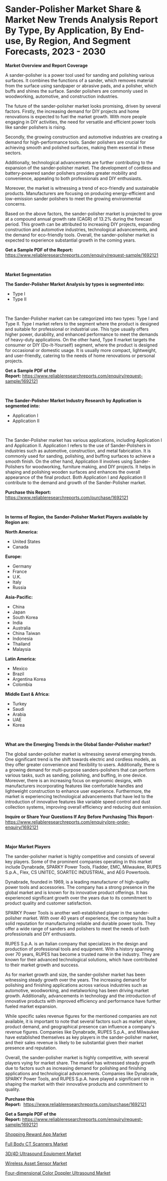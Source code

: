 <p><h1>Sander-Polisher Market Share & Market New Trends Analysis Report By Type, By Application, By End-use, By Region, And Segment Forecasts, 2023 - 2030</h1></p><p><strong>Market Overview and Report Coverage</strong></p>
<p><p>A sander-polisher is a power tool used for sanding and polishing various surfaces. It combines the functions of a sander, which removes material from the surface using sandpaper or abrasive pads, and a polisher, which buffs and shines the surface. Sander polishers are commonly used in woodworking, automotive, and construction industries.</p><p>The future of the sander-polisher market looks promising, driven by several factors. Firstly, the increasing demand for DIY projects and home renovations is expected to fuel the market growth. With more people engaging in DIY activities, the need for versatile and efficient power tools like sander polishers is rising.</p><p>Secondly, the growing construction and automotive industries are creating a demand for high-performance tools. Sander polishers are crucial for achieving smooth and polished surfaces, making them essential in these sectors.</p><p>Additionally, technological advancements are further contributing to the expansion of the sander-polisher market. The development of cordless and battery-powered sander polishers provides greater mobility and convenience, appealing to both professionals and DIY enthusiasts.</p><p>Moreover, the market is witnessing a trend of eco-friendly and sustainable products. Manufacturers are focusing on producing energy-efficient and low-emission sander polishers to meet the growing environmental concerns.</p><p>Based on the above factors, the sander-polisher market is projected to grow at a compound annual growth rate (CAGR) of 13.2% during the forecast period. This growth can be attributed to increasing DIY projects, expanding construction and automotive industries, technological advancements, and the demand for eco-friendly tools. Overall, the sander-polisher market is expected to experience substantial growth in the coming years.</p></p>
<p><strong>Get a Sample PDF of the Report:</strong> <a href="https://www.reliableresearchreports.com/enquiry/request-sample/1692121">https://www.reliableresearchreports.com/enquiry/request-sample/1692121</a></p>
<p>&nbsp;</p>
<p><strong>Market Segmentation</strong></p>
<p><strong>The Sander-Polisher Market Analysis by types is segmented into:</strong></p>
<p><ul><li>Type I</li><li>Type II</li></ul></p>
<p>&nbsp;</p>
<p><p>The Sander-Polisher market can be categorized into two types: Type I and Type II. Type I market refers to the segment where the product is designed and suitable for professional or industrial use. This type usually offers higher power, durability, and enhanced performance to meet the demands of heavy-duty applications. On the other hand, Type II market targets the consumer or DIY (Do-It-Yourself) segment, where the product is designed for occasional or domestic usage. It is usually more compact, lightweight, and user-friendly, catering to the needs of home renovations or personal projects.</p></p>
<p><strong>Get a Sample PDF of the Report:</strong>&nbsp;<a href="https://www.reliableresearchreports.com/enquiry/request-sample/1692121">https://www.reliableresearchreports.com/enquiry/request-sample/1692121</a></p>
<p>&nbsp;</p>
<p><strong>The Sander-Polisher Market Industry Research by Application is segmented into:</strong></p>
<p><ul><li>Application I</li><li>Application II</li></ul></p>
<p>&nbsp;</p>
<p><p>The Sander-Polisher market has various applications, including Application I and Application II. Application I refers to the use of Sander-Polishers in industries such as automotive, construction, and metal fabrication. It is commonly used for sanding, polishing, and buffing surfaces to achieve a smooth finish. On the other hand, Application II involves using Sander-Polishers for woodworking, furniture making, and DIY projects. It helps in shaping and polishing wooden surfaces and enhances the overall appearance of the final product. Both Application I and Application II contribute to the demand and growth of the Sander-Polisher market.</p></p>
<p><strong>Purchase this Report:</strong>&nbsp; <a href="https://www.reliableresearchreports.com/purchase/1692121">https://www.reliableresearchreports.com/purchase/1692121</a></p>
<p>&nbsp;</p>
<p><strong>In terms of Region, the Sander-Polisher Market Players available by Region are:</strong></p>
<p>
    <p> <strong> North America: </strong>
        <ul>
            <li>United States</li>
            <li>Canada</li>
        </ul>
        </p> 
    <p> <strong> Europe: </strong>
        <ul>
            <li>Germany</li>
            <li>France</li>
            <li>U.K.</li>
            <li>Italy</li>
            <li>Russia</li>
        </ul>
        </p> 
    <p> <strong> Asia-Pacific: </strong>
        <ul>
            <li>China</li>
            <li>Japan</li>
            <li>South Korea</li>
            <li>India</li>
            <li>Australia</li>
            <li>China Taiwan</li>
            <li>Indonesia</li>
            <li>Thailand</li>
            <li>Malaysia</li>
        </ul>
        </p> 
    <p> <strong> Latin America: </strong>
        <ul>
            <li>Mexico</li>
            <li>Brazil</li>
            <li>Argentina Korea</li>
            <li>Colombia</li>
        </ul>
        </p> 
    <p> <strong> Middle East & Africa: </strong>
        <ul>
            <li>Turkey</li>
            <li>Saudi</li>
            <li>Arabia</li>
            <li>UAE</li>
            <li>Korea</li>
        </ul>
    </p>
    </p>
<p>&nbsp;</p>
<p><strong>What are the Emerging Trends in the Global Sander-Polisher market?</strong></p>
<p><p>The global sander-polisher market is witnessing several emerging trends. One significant trend is the shift towards electric and cordless models, as they offer greater convenience and flexibility to users. Additionally, there is a growing demand for multi-purpose sanders-polishers that can perform various tasks, such as sanding, polishing, and buffing, in one device. Moreover, there is an increasing focus on ergonomic designs, with manufacturers incorporating features like comfortable handles and lightweight construction to enhance user experience. Furthermore, the market is experiencing technological advancements that have led to the introduction of innovative features like variable speed control and dust collection systems, improving overall efficiency and reducing dust emission.</p></p>
<p><strong>Inquire or Share Your Questions If Any Before Purchasing This Report</strong>- <a href="https://www.reliableresearchreports.com/enquiry/pre-order-enquiry/1692121">https://www.reliableresearchreports.com/enquiry/pre-order-enquiry/1692121</a></p>
<p>&nbsp;</p>
<p><strong>Major Market Players</strong></p>
<p><p>The sander-polisher market is highly competitive and consists of several key players. Some of the prominent companies operating in this market include Dynabrade, SPARKY Power Tools, Fladder, EMC, Milwaukee, RUPES S.p.A., Flex, CS UNITEC, SOARTEC INDUSTRIAL, and AEG Powertools.</p><p>Dynabrade, founded in 1969, is a leading manufacturer of high-quality power tools and accessories. The company has a strong presence in the global market and is known for its innovative product offerings. It has experienced significant growth over the years due to its commitment to product quality and customer satisfaction.</p><p>SPARKY Power Tools is another well-established player in the sander-polisher market. With over 40 years of experience, the company has built a solid reputation for manufacturing reliable and durable power tools. They offer a wide range of sanders and polishers to meet the needs of both professionals and DIY enthusiasts.</p><p>RUPES S.p.A. is an Italian company that specializes in the design and production of professional tools and equipment. With a history spanning over 70 years, RUPES has become a trusted name in the industry. They are known for their advanced technological solutions, which have contributed to their market growth and success.</p><p>As for market growth and size, the sander-polisher market has been witnessing steady growth over the years. The increasing demand for polishing and finishing applications across various industries such as automotive, woodworking, and metalworking has been driving market growth. Additionally, advancements in technology and the introduction of innovative products with improved efficiency and performance have further fueled market expansion.</p><p>While specific sales revenue figures for the mentioned companies are not available, it is important to note that several factors such as market share, product demand, and geographical presence can influence a company's revenue figures. Companies like Dynabrade, RUPES S.p.A., and Milwaukee have established themselves as key players in the sander-polisher market, and their sales revenue is likely to be substantial given their market presence and reputation.</p><p>Overall, the sander-polisher market is highly competitive, with several players vying for market share. The market has witnessed steady growth due to factors such as increasing demand for polishing and finishing applications and technological advancements. Companies like Dynabrade, SPARKY Power Tools, and RUPES S.p.A. have played a significant role in shaping the market with their innovative products and commitment to quality.</p></p>
<p><strong>Purchase this Report:</strong>&nbsp;&nbsp;<a href="https://www.reliableresearchreports.com/purchase/1692121">https://www.reliableresearchreports.com/purchase/1692121</a></p>
<p></p>
<p><strong>Get a Sample PDF of the Report:</strong>&nbsp;<a href="https://www.reliableresearchreports.com/enquiry/request-sample/1692121">https://www.reliableresearchreports.com/enquiry/request-sample/1692121</a></p>
<p><p><a href="https://medium.com/@vivianejast/shopping-reward-app-market-size-reveals-the-best-marketing-channels-in-global-industry-da81ec79f416">Shopping Reward App Market</a></p><p><a href="https://www.linkedin.com/pulse/full-body-ct-scanners-market-share-amp-new-trends-analysis/">Full Body CT Scanners Market</a></p><p><a href="https://www.linkedin.com/pulse/3d4d-ultrasound-equipment-market-research-report-unlocks/">3D/4D Ultrasound Equipment Market</a></p><p><a href="https://medium.com/@jensenklein/wireless-asset-sensor-market-exploring-market-share-market-trends-and-future-growth-2324c5b33d08">Wireless Asset Sensor Market</a></p><p><a href="https://www.linkedin.com/pulse/four-dimensional-color-doppler-ultrasound-market-research/">Four-dimensional Color Doppler Ultrasound Market</a></p></p>